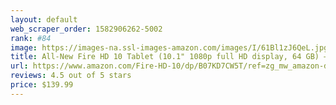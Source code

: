 ```yaml
---
layout: default 
﻿web_scraper_order: 1582906262-5002
rank: #84
image: https://images-na.ssl-images-amazon.com/images/I/61Bl1zJ6QeL.jpg
title: All-New Fire HD 10 Tablet (10.1" 1080p full HD display, 64 GB) – Plum
url: https://www.amazon.com/Fire-HD-10/dp/B07KD7CW5T/ref=zg_mw_amazon-devices_84?_encoding=UTF8&psc=1&refRID=6VMZG7Z8NQN54MF293SQ
reviews: 4.5 out of 5 stars
price: $139.99 
---
```

